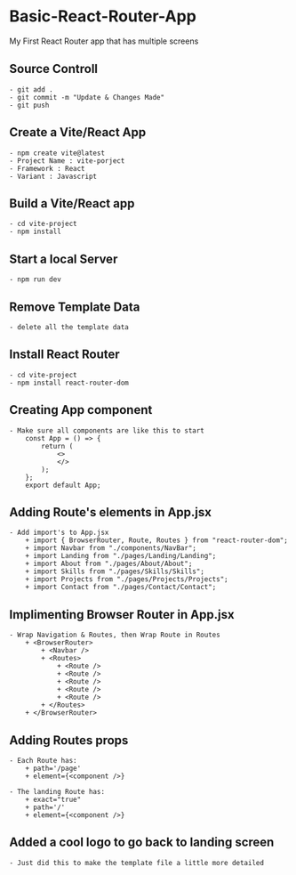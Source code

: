 # Basic-React-Router-App
 My First React Router app that has multiple screens

## Source Controll
    - git add .
    - git commit -m "Update & Changes Made"
    - git push

##  Create a Vite/React App
    - npm create vite@latest
    - Project Name : vite-porject
    - Framework : React
    - Variant : Javascript

## Build a Vite/React app
    - cd vite-project
    - npm install
            
## Start a local Server
    - npm run dev

## Remove Template Data
    - delete all the template data

## Install React Router
    - cd vite-project
    - npm install react-router-dom

## Creating App component
    - Make sure all components are like this to start
        const App = () => {
            return (
                <>
                </>
            );
        };
        export default App;
        
## Adding Route's elements in App.jsx
    - Add import's to App.jsx
        + import { BrowserRouter, Route, Routes } from "react-router-dom";
        + import Navbar from "./components/NavBar";
        + import Landing from "./pages/Landing/Landing";
        + import About from "./pages/About/About";
        + import Skills from "./pages/Skills/Skills";
        + import Projects from "./pages/Projects/Projects";
        + import Contact from "./pages/Contact/Contact";

## Implimenting Browser Router in App.jsx
    - Wrap Navigation & Routes, then Wrap Route in Routes
        + <BrowserRouter>
            + <Navbar />
            + <Routes>
                + <Route />
                + <Route />
                + <Route />
                + <Route />
                + <Route />
            + </Routes>
        + </BrowserRouter>

## Adding Routes props
    - Each Route has:
        + path='/page'
        + element={<component />}

    - The landing Route has:
        + exact="true"
        + path='/'
        + element={<component />}

## Added a cool logo to go back to landing screen
    - Just did this to make the template file a little more detailed





    

